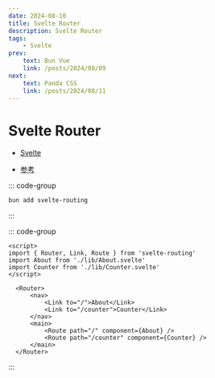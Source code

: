 ```yaml
---
date: 2024-08-10
title: Svelte Router
description: Svelte Router
tags: 
    - Svelte
prev:
    text: Bun Vue
    link: /posts/2024/08/09
next:
    text: Panda CSS
    link: /posts/2024/08/11
---
```


# Svelte Router

* [Svelte](https://svelte.jp/)

* [参考](https://qiita.com/k_rana/items/092957035bb75ef00210)

::: code-group
```sh [bun]
bun add svelte-routing
```
:::

::: code-group
```svelte [svelte]
<script>
import { Router, Link, Route } from 'svelte-routing'
import About from './lib/About.svelte'
import Counter from './lib/Counter.svelte'
</script>
  
  <Router>
      <nav>
          <Link to="/">About</Link>
          <Link to="/counter">Counter</Link>
      </nav>
      <main>
          <Route path="/" component={About} />
          <Route path="/counter" component={Counter} />
      </main>
  </Router>
```
:::